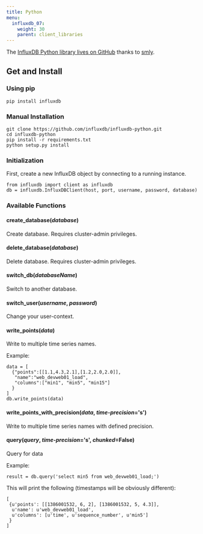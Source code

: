 ```yaml
---
title: Python
menu:
  influxdb_07:
    weight: 30
    parent: client_libraries
---
```


The [InfluxDB Python library lives on GitHub](https://github.com/influxdb/influxdb-python) thanks to [smly](https://github.com/smly).

## Get and Install

### Using pip

    pip install influxdb

### Manual Installation

    git clone https://github.com/influxdb/influxdb-python.git
    cd influxdb-python
    pip install -r requirements.txt
    python setup.py install

### Initialization

First, create a new InfluxDB object by connecting to a running instance.

    from influxdb import client as influxdb
    db = influxdb.InfluxDBClient(host, port, username, password, database)

### Available Functions

#### create\_database(_database_)

Create database.
Requires cluster-admin privileges.

#### delete\_database(_database_)

Delete database.
Requires cluster-admin privileges.

#### switch\_db(_databaseName_)

Switch to another database.

#### switch\_user(_username_, _password_)

Change your user-context.

#### write\_points(_data_)

Write to multiple time series names.

Example:

    data = [
      {"points":[[1.1,4.3,2.1],[1.2,2.0,2.0]],
       "name":"web_devweb01_load",
       "columns":["min1", "min5", "min15"]
      }
    ]
    db.write_points(data)

#### write\_points\_with\_precision(_data_, _time-precision_='s')

Write to multiple time series names with defined precision.

#### query(_query_, _time-precision_='s', _chunked_=False)

Query for data

Example:

    result = db.query('select min5 from web_devweb01_load;')

This will print the following (timestamps will be obviously different):

    [
     {u'points': [[1386001532, 6, 2], [1386001532, 5, 4.3]],
      u'name': u'web_devweb01_load',
      u'columns': [u'time', u'sequence_number', u'min5']
     }
    ]
